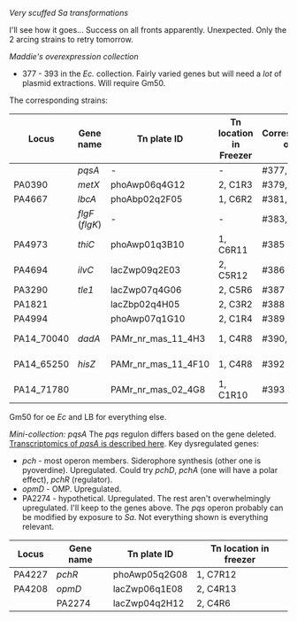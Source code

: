 *Very scuffed Sa transformations*

I'll see how it goes...
Success on all fronts apparently. Unexpected. Only the 2 arcing strains to retry tomorrow.

*Maddie's overexpression collection*

- 377 - 393 in the *Ec.* collection. Fairly varied genes but will need a *lot* of plasmid extractions. Will require Gm50.

The corresponding strains:

| Locus      | Gene name       | Tn plate ID         | Tn location in Freezer | Corresponding oe ID | Notes     |
| ---------- | --------------- | ------------------- | ---------------------- | ------------------- | --------- |
|            | *pqsA*          | -                   | -                      | #377, #378          |           |
| PA0390     | *metX*          | phoAwp06q4G12       | 2, C1R3                | #379, #380          |           |
| PA4667     | *lbcA*          | phoAbp02q2F05       | 1, C6R2                | #381, #382          |           |
|            | *flgF* (*flgK*) | -                   | -                      | #383, #384          |           |
| PA4973     | *thiC*          | phoAwp01q3B10       | 1, C6R11               | #385                |           |
| PA4694     | *ilvC*          | lacZwp09q2E03       | 2, C5R12               | #386                |           |
| PA3290     | *tle1*          | lacZwp07q4G06       | 2, C5R6                | #387                |           |
| PA1821     |                 | lacZbp02q4H05       | 2, C3R2                | #388                |           |
| PA4994     |                 | phoAwp07q1G10       | 2, C1R4                | #389                |           |
| PA14_70040 | *dadA*          | PAMr_nr_mas_11_4H3  | 1, C4R8                | #390, #391          | PA14 gene |
| PA14_65250 | *hisZ*          | PAMr_nr_mas_11_4F10 | 1, C4R8                | #392                | PA14 gene |
| PA14_71780 |                 | PAMr_nr_mas_02_4G8  | 1, C1R10               | #393                | PA14 gene |
Gm50 for oe *Ec* and LB for everything else.


*Mini-collection: pqsA*
The *pqs* regulon differs based on the gene deleted. [Transcriptomics of *pqsA* is described here](https://pmc.ncbi.nlm.nih.gov/articles/PMC2901523/). Key dysregulated genes:
- *pch* - most operon members. Siderophore synthesis (other one is pyoverdine). Upregulated. Could try *pchD*, *pchA* (one will have a polar effect), *pchR* (regulator).
- *opmD* - OMP. Upregulated.
- PA2274 - hypothetical. Upregulated.
The rest aren't overwhelmingly upregulated. I'll keep to the genes above. The *pqs* operon probably can be modified by exposure to *Sa*. Not everything shown is everything relevant.

| Locus  | Gene name | Tn plate ID   | Tn location in freezer |
| ------ | --------- | ------------- | ---------------------- |
| PA4227 | *pchR*    | phoAwp05q2G08 | 1, C7R12               |
| PA4208 | *opmD*    | lacZwp06q1E08 | 2, C4R13               |
|        | PA2274    | lacZwp04q2H12 | 2, C4R6                |
